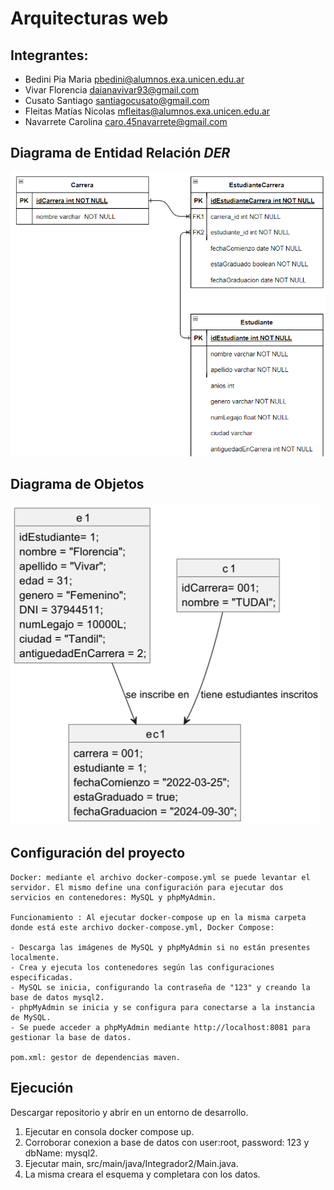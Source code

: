 # Arquitecturas web

## Integrantes:
- Bedini Pia Maria pbedini@alumnos.exa.unicen.edu.ar
- Vivar Florencia daianavivar93@gmail.com
- Cusato Santiago santiagocusato@gmail.com
- Fleitas Matías Nicolas mfleitas@alumnos.exa.unicen.edu.ar
- Navarrete Carolina caro.45navarrete@gmail.com

## Diagrama de Entidad Relación *DER*
![DER](./DER.png)

## Diagrama de Objetos
![Objetos](./Dobjetos.png)


##  Configuración del proyecto

    Docker: mediante el archivo docker-compose.yml se puede levantar el servidor. El mismo define una configuración para ejecutar dos servicios en contenedores: MySQL y phpMyAdmin.
    
    Funcionamiento : Al ejecutar docker-compose up en la misma carpeta donde está este archivo docker-compose.yml, Docker Compose:
    
    - Descarga las imágenes de MySQL y phpMyAdmin si no están presentes localmente.
    - Crea y ejecuta los contenedores según las configuraciones especificadas.
    - MySQL se inicia, configurando la contraseña de "123" y creando la base de datos mysql2.
    - phpMyAdmin se inicia y se configura para conectarse a la instancia de MySQL.
    - Se puede acceder a phpMyAdmin mediante http://localhost:8081 para gestionar la base de datos.
    
    pom.xml: gestor de dependencias maven.

## Ejecución
  Descargar repositorio y abrir en un entorno de desarrollo.

  1. Ejecutar en consola docker compose up.
  2. Corroborar conexion a base de datos con user:root, password: 123 y dbName: mysql2.
  3. Ejecutar main, src/main/java/Integrador2/Main.java.
  4. La misma creara el esquema y completara con los datos.
